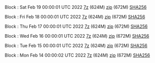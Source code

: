 Block : Sat Feb 19 00:00:01 UTC 2022 [7z](https://transfer.sh/aMORk9/bootstrap.dat.20220219.7z) (624M) [zip](https://transfer.sh/I27YjN/bootstrap.dat.20220219.zip) (672M) [SHA256](https://transfer.sh/A0CHWj/sha256.txt)

Block : Fri Feb 18 00:00:01 UTC 2022 [7z](https://transfer.sh/kXYh74/bootstrap.dat.20220218.7z) (624M) [zip](https://transfer.sh/Bd0Anu/bootstrap.dat.20220218.zip) (672M) [SHA256](https://transfer.sh/u9dDpw/sha256.txt)

Block : Thu Feb 17 00:00:01 UTC 2022 [7z](https://transfer.sh/miJ12c/bootstrap.dat.20220217.7z) (624M) [zip](https://transfer.sh/yBureg/bootstrap.dat.20220217.zip) (672M) [SHA256](https://transfer.sh/NcNnO4/sha256.txt)

Block : Wed Feb 16 00:00:01 UTC 2022 [7z](https://transfer.sh/RbPpqY/bootstrap.dat.20220216.7z) (624M) [zip](https://transfer.sh/MkPv03/bootstrap.dat.20220216.zip) (672M) [SHA256](https://transfer.sh/LfMpjn/sha256.txt)

Block : Tue Feb 15 00:00:01 UTC 2022 [7z](https://transfer.sh/4fgfWF/bootstrap.dat.20220215.7z) (624M) [zip](https://transfer.sh/h3iwpw/bootstrap.dat.20220215.zip) (672M) [SHA256](https://transfer.sh/feB1Yf/sha256.txt)

Block : Mon Feb 14 00:00:02 UTC 2022 [7z](https://transfer.sh/mp6xcg/bootstrap.dat.20220214.7z) (624M) [zip](https://transfer.sh/QvuLyh/bootstrap.dat.20220214.zip) (672M) [SHA256](https://transfer.sh/LNFoaT/sha256.txt)
